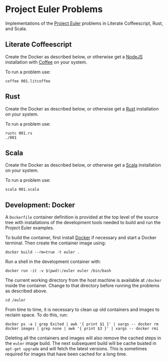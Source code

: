 Project Euler Problems
======================
Implementations of the [Project Euler] problems in Literate Coffeescript, Rust,
and Scala.

Literate Coffeescript
---------------------
Create the Docker as described below, or otherwise get a [NodeJS] installation
with [Coffee] on your system.

To run a problem use:

    coffee 001.litcoffee

Rust
----
Create the Docker as described below, or otherwise get a [Rust] installation
on your system.

To run a problem use:

    rustc 001.rs
    ./001

Scala
-----
Create the Docker as described below, or otherwise get a [Scala] installation
on your system.

To run a problem use:

    scala 001.scala

Development: Docker
-------------------
A `Dockerfile` container definition is provided at the top level of the source
tree with installations of the development tools needed to build and run the
Project Euler examples.

To build the container, first install [Docker] if necessary and start a Docker
terminal. Then create the container image using:

    docker build --rm=true -t euler .

Run a shell in the development container with:

    docker run -it -v $(pwd):/euler euler /bin/bash

The current working directory from the host machine is available at `/docker`
inside the container. Change to that directory before running the problems as
described above.

    cd /euler

From time to time, it is necessary to clean up old containers and images to
reclaim space. To do this, run:

    docker ps -a | grep Exited | awk '{ print $1 }' | xargs -- docker rm
    docker images | grep none | awk '{ print $3 }' | xargs -- docker rmi

Deleting all the containers and images will also remove the cached steps in
the `euler` image build. The next subsequent build will be cache busted in
`apt-get upgrade` and will fetch the latest versions. This is sometimes
required for images that have been cached for a long time.


[Project Euler]: http://projecteuler.net
[NodeJS]: http://nodejs.org
[Coffee]: http://coffeescript.org
[Scala]: http://www.scala-lang.org
[Rust]: https://www.rust-lang.org
[Docker]: http://docker.io
